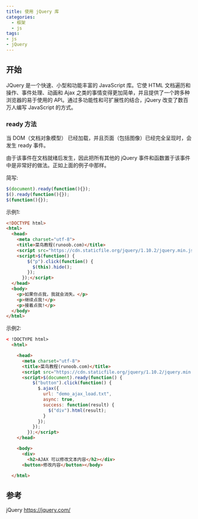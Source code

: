 ```yaml
---
title: 使用 jQuery 库
categories:
  - 框架
  - js
tags:
- js
- jQuery
---
```


## 开始

JQuery 是一个快速、小型和功能丰富的 JavaScript 库。它使 HTML 文档遍历和操作、事件处理、动画和 Ajax 之类的事情变得更加简单，并且提供了一个跨多种浏览器的易于使用的 API。通过多功能性和可扩展性的结合，jQuery 改变了数百万人编写 JavaScript 的方式。

### ready 方法

当 DOM（文档对象模型） 已经加载，并且页面（包括图像）已经完全呈现时，会发生 ready 事件。

由于该事件在文档就绪后发生，因此把所有其他的 jQuery 事件和函数置于该事件中是非常好的做法。正如上面的例子中那样。

简写:

```js
$(document).ready(function(){});
$().ready(function(){});
$(function(){});
```

示例1:

```html
<!DOCTYPE html>
<html>
  <head>
    <meta charset="utf-8">
    <title>菜鸟教程(runoob.com)</title>
    <script src="https://cdn.staticfile.org/jquery/1.10.2/jquery.min.js"></script>
    <script>$(function() {
        $("p").click(function() {
          $(this).hide();
        });
      });</script>
  </head>
  <body>
    <p>如果你点我，我就会消失。</p>
    <p>继续点我!</p>
    <p>接着点我!</p>
  </body>
</html>
```

示例2:

```html
< !DOCTYPE html>
  <html>

    <head>
      <meta charset="utf-8">
      <title>菜鸟教程(runoob.com)</title>
      <script src="https://cdn.staticfile.org/jquery/1.10.2/jquery.min.js"></script>
      <script>$(document).ready(function() {
          $("button").click(function() {
            $.ajax({
              url: "demo_ajax_load.txt",
              async: true,
              success: function(result) {
                $("div").html(result);
              }
            });
          });
        });</script>
    </head>

    <body>
      <div>
        <h2>AJAX 可以修改文本内容</h2></div>
      <button>修改内容</button></body>

  </html>
```

## 参考

jQuery
<https://jquery.com/>
